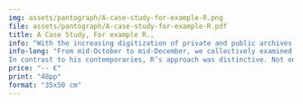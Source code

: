 ```yaml
---
img: assets/pantograph/A-case-study-for-example-R.png
file: assets/pantograph/A-case-study-for-example-R.pdf
title: A Case Study, For example R., 
info: "With the increasing digitization of private and public archives in the last ten years, an incredible source of materials has become accessible. How do we deal with this abundance of sources? How do we approach the past? How can a classroom serve as a space for critical historical inquiries and discussions, particularly for graphic and type design students new to historical research and the discourse around the construction of historical narratives?"
info-long: "From mid-October to mid-December, we collectively examined surviving posters of R, one of numerous poster printers active between c.1845 to1867 in Paris, a period often excluded in today’s design curriculum.
In contrast to his contemporaries, R’s approach was distinctive. Not only were the dimensions of his posters, often exceeding two meters, uncommon, but also the amalgamation of various techniques and the extensive use of multiple colors stand out from today’s perspective. This was possible as R drew upon knowledge derived from printing techniques previously reserved for the manual production of luxurious multicolored wall papers around the turn of the 18th-century. These techniques involved the manual application of color through brushes, stencils or printing forms (clichés) and the reproduction of colored illustrations in various sizes facilitated by the capabilities of the pantograph, a tool to proportionally enlarge or reduce templates." 
price: "-- €"
print: "48pp"
format: "35x50 cm"
---
```




 
